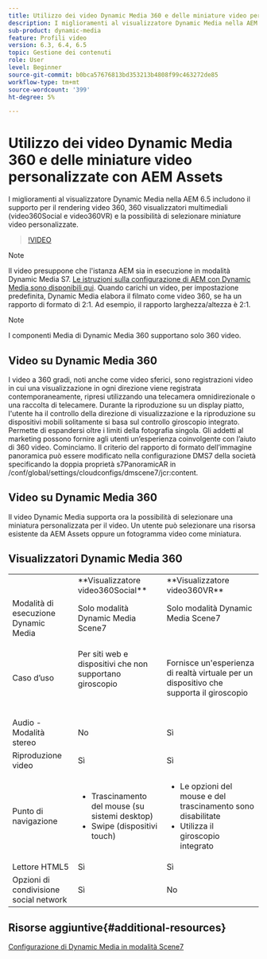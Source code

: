 ```yaml
---
title: Utilizzo dei video Dynamic Media 360 e delle miniature video personalizzate con AEM Assets
description: I miglioramenti al visualizzatore Dynamic Media nella AEM 6.5 includono il supporto per il rendering video 360, 360 visualizzatori multimediali (video360Social e video360VR) e la possibilità di selezionare miniature video personalizzate.
sub-product: dynamic-media
feature: Profili video
version: 6.3, 6.4, 6.5
topic: Gestione dei contenuti
role: User
level: Beginner
source-git-commit: b0bca57676813bd353213b4808f99c463272de85
workflow-type: tm+mt
source-wordcount: '399'
ht-degree: 5%

---
```



# Utilizzo dei video Dynamic Media 360 e delle miniature video personalizzate con AEM Assets

I miglioramenti al visualizzatore Dynamic Media nella AEM 6.5 includono il supporto per il rendering video 360, 360 visualizzatori multimediali (video360Social e video360VR) e la possibilità di selezionare miniature video personalizzate.

>[!VIDEO](https://video.tv.adobe.com/v/26391?quality=9&learn=on)

>[!NOTE]
>
>Il video presuppone che l&#39;istanza AEM sia in esecuzione in modalità Dynamic Media S7.  [Le istruzioni sulla configurazione di AEM con Dynamic Media sono disponibili qui](https://helpx.adobe.com/it/experience-manager/6-3/assets/using/config-dynamic-fp-14410.html). Quando carichi un video, per impostazione predefinita, Dynamic Media elabora il filmato come video 360, se ha un rapporto di formato di 2:1. Ad esempio, il rapporto larghezza/altezza è 2:1.

>[!NOTE]
>
>I componenti Media di Dynamic Media 360 supportano solo 360 video.

## Video su Dynamic Media 360

I video a 360 gradi, noti anche come video sferici, sono registrazioni video in cui una visualizzazione in ogni direzione viene registrata contemporaneamente, ripresi utilizzando una telecamera omnidirezionale o una raccolta di telecamere. Durante la riproduzione su un display piatto, l&#39;utente ha il controllo della direzione di visualizzazione e la riproduzione su dispositivi mobili solitamente si basa sul controllo giroscopio integrato.  Permette di espandersi oltre i limiti della fotografia singola. Gli addetti al marketing possono fornire agli utenti un’esperienza coinvolgente con l’aiuto di 360 video.  Cominciamo. Il criterio del rapporto di formato dell’immagine panoramica può essere modificato nella configurazione DMS7 della società specificando la doppia proprietà s7PanoramicAR in /conf/global/settings/cloudconfigs/dmscene7/jcr:content.

## Video su Dynamic Media 360

Il video Dynamic Media supporta ora la possibilità di selezionare una miniatura personalizzata per il video. Un utente può selezionare una risorsa esistente da AEM Assets oppure un fotogramma video come miniatura.

## Visualizzatori Dynamic Media 360

<table> 
 <tbody>
   <tr>
      <td> </td>
      <td>**Visualizzatore video360Social**</td>
      <td>**Visualizzatore video360VR**</td>
   </tr>
   <tr>
      <td>Modalità di esecuzione Dynamic Media</td>
      <td>Solo modalità Dynamic Media Scene7</td>
      <td>Solo modalità Dynamic Media Scene7<br>
         <br>
      </td>
   </tr>
   <tr>
      <td>Caso d’uso </td>
      <td>
         <p>Per siti web e dispositivi che non supportano giroscopio</p>
         <p> </p>
      </td>
      <td>
         <p>Fornisce un'esperienza di realtà virtuale per un dispositivo che supporta il giroscopio </p>
      </td>
   </tr>
   <tr>
      <td>Audio - Modalità stereo</td>
      <td>No</td>
      <td>Sì</td>
   </tr>
   <tr>
      <td>Riproduzione video</td>
      <td>Sì</td>
      <td>Sì</td>
   </tr>
   <tr>
      <td>Punto di navigazione</td>
      <td>
         <ul>
            <li>Trascinamento del mouse (su sistemi desktop)</li>
            <li>Swipe (dispositivi touch)</li>
         </ul>
      </td>
      <td>
         <ul>
            <li>Le opzioni del mouse e del trascinamento sono disabilitate</li>
            <li>Utilizza il giroscopio integrato</li>
         </ul>
      </td>
   </tr>
   <tr>
      <td>Lettore HTML5</td>
      <td>Sì</td>
      <td>Sì</td>
   </tr>
   <tr>
      <td>Opzioni di condivisione social network</td>
      <td>Sì</td>
      <td>No</td>
   </tr>
</tbody>
</table>

## Risorse aggiuntive{#additional-resources}

[Configurazione di Dynamic Media in modalità Scene7](https://helpx.adobe.com/experience-manager/6-5/assets/using/config-dms7.html)
